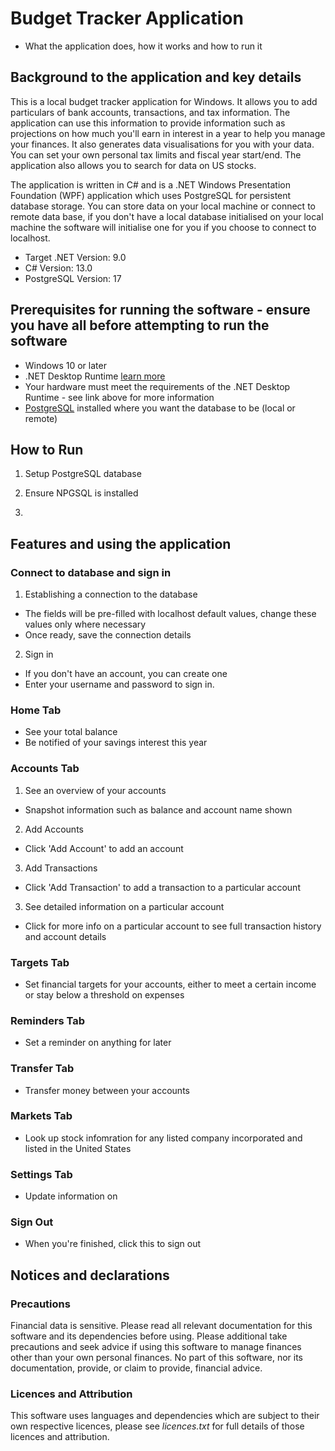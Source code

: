 # Budget Tracker Application
- What the application does, how it works and how to run it

## Background to the application and key details
This is a local budget tracker application for Windows. It allows you to add particulars of bank accounts, transactions, and tax information. The application can use this information to provide information such as projections on how much you'll earn in interest in a year to help you manage your finances. It also generates data visualisations for you with your data.
You can set your own personal tax limits and fiscal year start/end.
The application also allows you to search for data on US stocks.

The application is written in C# and is a .NET Windows Presentation Foundation (WPF) application which uses PostgreSQL for persistent database storage.
You can store data on your local machine or connect to remote data base, if you don't have a local database initialised on your local machine the software will initialise one for you if you choose to connect to localhost.

- Target .NET Version: 9.0
- C# Version: 13.0
- PostgreSQL Version: 17

## Prerequisites for running the software - ensure you have all before attempting to run the software
 - Windows 10 or later
 - .NET Desktop Runtime [learn more](https://learn.microsoft.com/en-us/dotnet/core/install/windows)
 - Your hardware must meet the requirements of the .NET Desktop Runtime - see link above for more information
 - [PostgreSQL](https://www.postgresql.org/download/windows/) installed where you want the database to be (local or remote)
 
## How to Run
1. Setup PostgreSQL database
	
2. Ensure NPGSQL is installed
	
3. 
	

## Features and using the application
### Connect to database and sign in
1. Establishing a connection to the database
  - The fields will be pre-filled with localhost default values, change these values only where necessary
  - Once ready, save the connection details
2. Sign in
  - If you don't have an account, you can create one
  - Enter your username and password to sign in.
### Home Tab
- See your total balance
- Be notified of your savings interest this year
### Accounts Tab
1. See an overview of your accounts
  - Snapshot information such as balance and account name shown
2. Add Accounts
  - Click 'Add Account' to add an account
3. Add Transactions
  - Click 'Add Transaction' to add a transaction to a particular account
3. See detailed information on a particular account
  - Click for more info on a particular account to see full transaction history and account details
### Targets Tab
  - Set financial targets for your accounts, either to meet a certain income or stay below a threshold on expenses
### Reminders Tab
  - Set a reminder on anything for later
### Transfer Tab
  - Transfer money between your accounts
### Markets Tab
  - Look up stock infomration for any listed company incorporated and listed in the United States
### Settings Tab
  - Update information on 
### Sign Out
  - When you're finished, click this to sign out

## Notices and declarations
### Precautions
Financial data is sensitive. Please read all relevant documentation for this software and its dependencies before using. Please additional take precautions and seek advice if using this software to manage finances other than your own personal finances. No part of this software, nor its documentation, provide, or claim to provide, financial advice.
### Licences and Attribution
This software uses languages and dependencies which are subject to their own respective licences, please see *licences.txt* for full details of those licences and attribution.